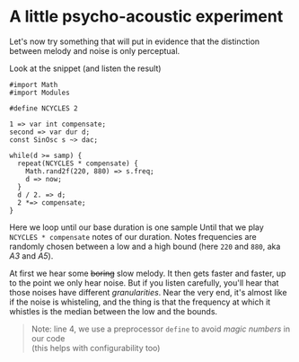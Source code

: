 # A little psycho-acoustic experiment

Let's now try something that will put in evidence
that the distinction between melody and noise
is only perceptual.

Look at the snippet (and listen the result)

```gwion,editable
#import Math
#import Modules

#define NCYCLES 2

1 => var int compensate;
second => var dur d;
const SinOsc s ~> dac;

while(d >= samp) {
  repeat(NCYCLES * compensate) {
    Math.rand2f(220, 880) => s.freq;
    d => now;
  }
  d / 2. => d;
  2 *=> compensate;
}
```

Here we loop until our base duration is one sample
Until that we play `NCYCLES * compensate` notes of our duration.
Notes frequencies are randomly chosen between a low and a high bound
(here `220` and `880`, aka *A3* and *A5*).

At first we hear some ~~boring~~ slow melody.
It then gets faster and faster,
up to the point we only hear noise.
But if you listen carefully,
you'll hear that those noises have different *granularities*.
Near the very end, it's almost like if the noise is whisteling,
and the thing is that the frequency at which it whistles
is the median between the low and the bounds.

> Note: line 4, we use a preprocessor `define` to avoid *magic numbers*
in our code  
(this helps with configurability too)


